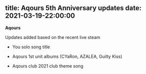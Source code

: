 title: Aqours 5th Anniversary updates
date: 2021-03-19-22:00:00
---

**Aqours**

Updates added based on the recent live steam

- You solo song title

- Aqours 1st unit albums (CYaRon, AZALEA, Guilty Kiss)

- Aqours club 2021 club theme song
